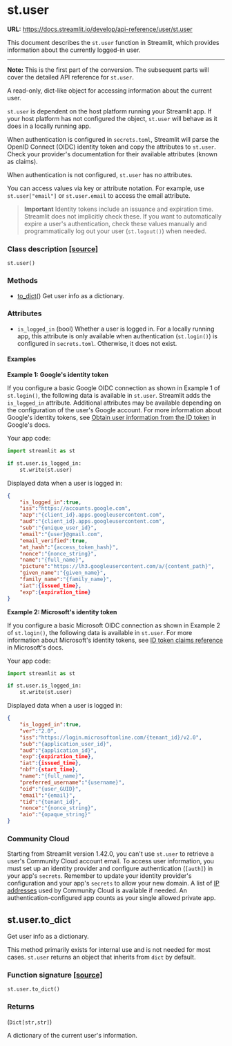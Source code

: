 # st.user

**URL:** https://docs.streamlit.io/develop/api-reference/user/st.user

This document describes the `st.user` function in Streamlit, which provides information about the currently logged-in user.

---

**Note:** This is the first part of the conversion. The subsequent parts will cover the detailed API reference for `st.user`.

A read-only, dict-like object for accessing information about the current user.

`st.user` is dependent on the host platform running your Streamlit app. If your host platform has not configured the object, `st.user` will behave as it does in a locally running app.

When authentication is configured in `secrets.toml`, Streamlit will parse the OpenID Connect (OIDC) identity token and copy the attributes to `st.user`. Check your provider's documentation for their available attributes (known as claims).

When authentication is not configured, `st.user` has no attributes.

You can access values via key or attribute notation. For example, use `st.user["email"]` or `st.user.email` to access the email attribute.

> **Important**
> Identity tokens include an issuance and expiration time. Streamlit does not implicitly check these. If you want to automatically expire a user's authentication, check these values manually and programmatically log out your user (`st.logout()`) when needed.

### Class description [[source]](https://github.com/streamlit/streamlit/blob/1.50.0/lib/streamlit/user_info.py#L382 "View st.user source code on GitHub")

`st.user()`

### Methods

*   [to\_dict](/develop/api-reference/user/st.user#userto_dict)()
    Get user info as a dictionary.

### Attributes

*   `is_logged_in` (bool)
    Whether a user is logged in. For a locally running app, this attribute is only available when authentication (`st.login()`) is configured in `secrets.toml`. Otherwise, it does not exist.

#### Examples

**Example 1: Google's identity token**

If you configure a basic Google OIDC connection as shown in Example 1 of `st.login()`, the following data is available in `st.user`. Streamlit adds the `is_logged_in` attribute. Additional attributes may be available depending on the configuration of the user's Google account. For more information about Google's identity tokens, see [Obtain user information from the ID token](https://developers.google.com/identity/openid-connect/openid-connect#obtainuserinfo) in Google's docs.

Your app code:

```python
import streamlit as st

if st.user.is_logged_in:
    st.write(st.user)
```

Displayed data when a user is logged in:

```json
{
    "is_logged_in":true,
    "iss":"https://accounts.google.com",
    "azp":"{client_id}.apps.googleusercontent.com",
    "aud":"{client_id}.apps.googleusercontent.com",
    "sub":"{unique_user_id}",
    "email":"{user}@gmail.com",
    "email_verified":true,
    "at_hash":"{access_token_hash}",
    "nonce":"{nonce_string}",
    "name":"{full_name}",
    "picture":"https://lh3.googleusercontent.com/a/{content_path}",
    "given_name":"{given_name}",
    "family_name":"{family_name}",
    "iat":{issued_time},
    "exp":{expiration_time}
}
```

**Example 2: Microsoft's identity token**

If you configure a basic Microsoft OIDC connection as shown in Example 2 of `st.login()`, the following data is available in `st.user`. For more information about Microsoft's identity tokens, see [ID token claims reference](https://learn.microsoft.com/en-us/entra/identity-platform/id-token-claims-reference) in Microsoft's docs.

Your app code:

```python
import streamlit as st

if st.user.is_logged_in:
    st.write(st.user)
```

Displayed data when a user is logged in:

```json
{
    "is_logged_in":true,
    "ver":"2.0",
    "iss":"https://login.microsoftonline.com/{tenant_id}/v2.0",
    "sub":"{application_user_id}",
    "aud":"{application_id}",
    "exp":{expiration_time},
    "iat":{issued_time},
    "nbf":{start_time},
    "name":"{full_name}",
    "preferred_username":"{username}",
    "oid":"{user_GUID}",
    "email":"{email}",
    "tid":"{tenant_id}",
    "nonce":"{nonce_string}",
    "aio":"{opaque_string}"
}
```

### Community Cloud

Starting from Streamlit version 1.42.0, you can't use `st.user` to retrieve a user's Community Cloud account email. To access user information, you must set up an identity provider and configure authentication (`[auth]`) in your app's `secrets`. Remember to update your identity provider's configuration and your app's `secrets` to allow your new domain. A list of [IP addresses](/deploy/streamlit-community-cloud/status#ip-addresses) used by Community Cloud is available if needed. An authentication-configured app counts as your single allowed private app.

## st.user.to\_dict

Get user info as a dictionary.

This method primarily exists for internal use and is not needed for most cases. `st.user` returns an object that inherits from `dict` by default.

### Function signature [[source]](https://github.com/streamlit/streamlit/blob/1.50.0/lib/streamlit/user_info.py#L517 "View st.to_dict source code on GitHub")

`st.user.to_dict()`

### Returns

(`Dict[str,str]`)

A dictionary of the current user's information.